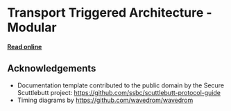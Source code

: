 # Transport Triggered Architecture - Modular

[**Read online**](https://dslik.github.io/ttam/)

## Acknowledgements

* Documentation template contributed to the public domain by the Secure Scuttlebutt project: https://github.com/ssbc/scuttlebutt-protocol-guide
* Timing diagrams by https://github.com/wavedrom/wavedrom